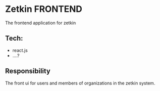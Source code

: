 # Zetkin FRONTEND

The frontend application for zetkin


## Tech:

- react.js
- ....?


## Responsibility

The front ui for users and members of organizations in the zetkin system.
